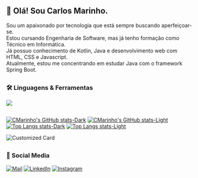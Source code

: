 ## 👋 Olá! Sou Carlos Marinho.
Sou um apaixonado por tecnologia que está sempre buscando aperfeiçoar-se. <br>
Estou cursando Engenharia de Software, mas já tenho formação como Técnico em Informática. <br>
Já possuo conhecimento de Kotlin, Java e desenvolvimento web com HTML, CSS e Javascript. <br>
Atualmente, estou me concentrando em estudar Java com o framework Spring Boot.

##

### 🛠️ Linguagens & Ferramentas

<div align="left">
  <img src="https://skillicons.dev/icons?i=java,spring,postgres,kotlin,python,html,css,git" />
</div>

##

[![CMarinho's GitHub stats-Dark](https://github-readme-stats.vercel.app/api?username=cmarinho-dev&show_icons=true&hide_border=true&locale=pt-br&theme=tokyonight#gh-dark-mode-only)](https://github.com/cmarinho-dev/github-readme-stats#gh-dark-mode-only)
[![CMarinho's GitHub stats-Light](https://github-readme-stats.vercel.app/api?username=cmarinho-dev&show_icons=true&hide_border=true&locale=pt-br&theme=default#gh-light-mode-only)](https://github.com/cmarinho-dev/github-readme-stats#gh-light-mode-only)
[![Top Langs stats-Dark](https://github-readme-stats.vercel.app/api/top-langs/?username=cmarinho-dev&layout=compact&hide_border=true&locale=pt-br&theme=tokyonight#gh-dark-mode-only)](https://github.com/cmarinho-dev/github-readme-stats#gh-dark-mode-only)
[![Top Langs stats-Light](https://github-readme-stats.vercel.app/api/top-langs/?username=cmarinho-dev&layout=compact&hide_border=true&locale=pt-br&theme=default#gh-light-mode-only)](https://github.com/cmarinho-dev/github-readme-stats#gh-light-mode-only)

![Customized Card](https://github-readme-stats.vercel.app/api/pin?username=cmarinho-dev\&repo=my-first-web-api\&theme=tokyonight\&locale=pt-br)

##

### 💬 Social Media

[![Mail](https://img.shields.io/badge/Gmail-1a1b27?style=for-the-badge&logo=gmail&logoColor=6b9cef)](mailto:cmarinho.dev@gmail.com)
[![LinkedIn](https://img.shields.io/badge/LinkedIn-1a1b27?style=for-the-badge&logo=invision&logoColor=6b9cef)](https://www.linkedin.com/in/carlos-marinho-dev/)
[![Instagram](https://img.shields.io/badge/Instagram-1a1b27?style=for-the-badge&logo=instagram&logoColor=6b9cef)](https://www.instagram.com/carloshen.ricky/)



